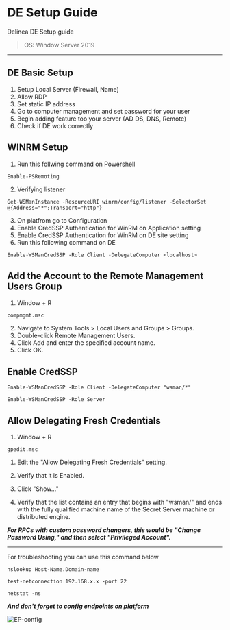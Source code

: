 # DE Setup Guide
Delinea DE Setup guide
> OS: Window Server 2019

***

## DE Basic Setup

1) Setup Local Server (Firewall, Name)
2) Allow RDP
3) Set static IP address
4) Go to computer management and set password for your user
5) Begin adding feature too your server (AD DS, DNS, Remote)
6) Check if DE work correctly

## WINRM Setup

1) Run this follwing command on Powershell
   

```
Enable-PSRemoting
```

2) Verifying listener
   
```
Get-WSManInstance -ResourceURI winrm/config/listener -SelectorSet @{Address="*";Transport="http"}
```

3) On platfrom go to Configuration
4) Enable CredSSP Authentication for WinRM on Application setting
5) Enable CredSSP Authentication for WinRM on DE site setting
6) Run this following command on DE

```
Enable-WSManCredSSP -Role Client -DelegateComputer <localhost>
```

## Add the Account to the Remote Management Users Group

1) Window + R

```
compmgmt.msc
```

2) Navigate to System Tools > Local Users and Groups > Groups.
3) Double-click Remote Management Users.
4) Click Add and enter the specified account name.
5) Click OK.

## Enable CredSSP

```
Enable-WSManCredSSP -Role Client -DelegateComputer "wsman/*"
```
```
Enable-WSManCredSSP -Role Server
```

## Allow Delegating Fresh Credentials

1) Window + R
   
```
gpedit.msc
```

1) Edit the "Allow Delegating Fresh Credentials" setting.
2) Verify that it is Enabled.
3) Click "Show..."

4) Verify that the list contains an entry that begins with "wsman/" and ends with the fully qualified machine name of the Secret Server machine or distributed engine.

***For RPCs with custom password changers, this would be "Change Password Using," and then select "Privileged Account".***

***

For troubleshooting you can use this command below

```
nslookup Host-Name.Domain-name
```

```
test-netconnection 192.168.x.x -port 22
```

```
netstat -ns
```

***And don't forget to config endpoints on platform***

![EP-config](\PIC\EP-config.png)




